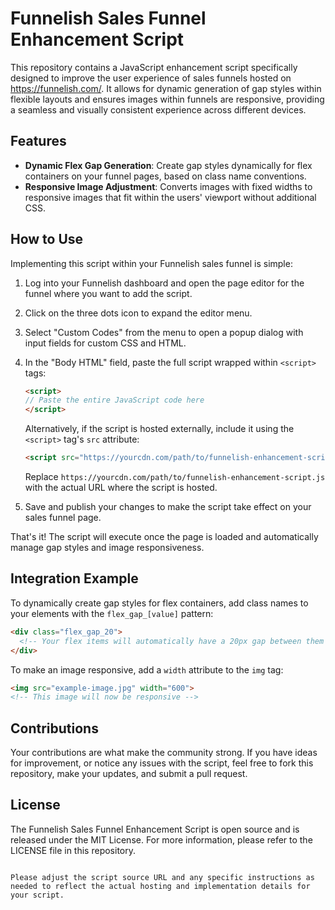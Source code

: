 # Funnelish Sales Funnel Enhancement Script

This repository contains a JavaScript enhancement script specifically designed to improve the user experience of sales funnels hosted on https://funnelish.com/. It allows for dynamic generation of gap styles within flexible layouts and ensures images within funnels are responsive, providing a seamless and visually consistent experience across different devices.

## Features

- **Dynamic Flex Gap Generation**: Create gap styles dynamically for flex containers on your funnel pages, based on class name conventions.
- **Responsive Image Adjustment**: Converts images with fixed widths to responsive images that fit within the users' viewport without additional CSS.

## How to Use

Implementing this script within your Funnelish sales funnel is simple:

1. Log into your Funnelish dashboard and open the page editor for the funnel where you want to add the script.
2. Click on the three dots icon to expand the editor menu.
3. Select "Custom Codes" from the menu to open a popup dialog with input fields for custom CSS and HTML.
4. In the "Body HTML" field, paste the full script wrapped within `<script>` tags:

    ```html
    <script>
    // Paste the entire JavaScript code here
    </script>
    ```

   Alternatively, if the script is hosted externally, include it using the `<script>` tag's `src` attribute:

    ```html
    <script src="https://yourcdn.com/path/to/funnelish-enhancement-script.js"></script>
    ```

   Replace `https://yourcdn.com/path/to/funnelish-enhancement-script.js` with the actual URL where the script is hosted.

5. Save and publish your changes to make the script take effect on your sales funnel page.

That's it! The script will execute once the page is loaded and automatically manage gap styles and image responsiveness.

## Integration Example

To dynamically create gap styles for flex containers, add class names to your elements with the `flex_gap_[value]` pattern:

```html
<div class="flex_gap_20">
  <!-- Your flex items will automatically have a 20px gap between them -->
</div>
```

To make an image responsive, add a `width` attribute to the `img` tag:

```html
<img src="example-image.jpg" width="600">
<!-- This image will now be responsive -->
```

## Contributions

Your contributions are what make the community strong. If you have ideas for improvement, or notice any issues with the script, feel free to fork this repository, make your updates, and submit a pull request.

## License

The Funnelish Sales Funnel Enhancement Script is open source and is released under the MIT License. For more information, please refer to the LICENSE file in this repository.
```

Please adjust the script source URL and any specific instructions as needed to reflect the actual hosting and implementation details for your script.